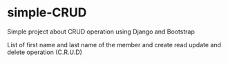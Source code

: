 # simple-CRUD
Simple project about CRUD operation using Django and Bootstrap

List of first name and last name of the member and create read update and delete operation (C.R.U.D)
